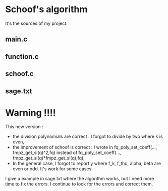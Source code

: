Schoof's algorithm
========

It's the sources of my project.

## main.c
## function.c
## schoof.c
## sage.txt


# Warning !!!!

This new version :
- the division polynomials are correct : I forgot to divide by two where k is even,
- the improvement of schoof is correct : I wrote in fq_poly_set_coeff(..., fmpz_get_si(q)^2,fq) instead of fq_poly_set_coeff(..., fmpz_get_si(q)*fmpz_get_si(q),fq),
- In the general case, I forgot to report y where f_k, f_tho, alpha, beta are even or odd. It's work for some cases.

I give a example in sage.txt where the algorithm works, but I need more time to fix the errors.
I continue to look for the errors and correct them. 


